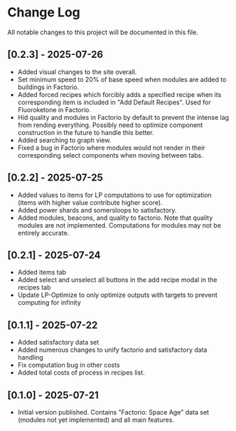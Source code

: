 # Change Log
All notable changes to this project will be documented in this file.

## [0.2.3] - 2025-07-26
- Added visual changes to the site overall.
- Set minimum speed to 20% of base speed when modules are added to buildings in Factorio.
- Added forced recipes which forcibly adds a specified recipe when its corresponding item is included in "Add Default Recipes". Used for Fluoroketone in Factorio.
- Hid quality and modules in Factorio by default to prevent the intense lag from rending everything. Possibly need to optimize component construction in the future to handle this better.
- Added searching to graph view.
- Fixed a bug in Factorio where modules would not render in their corresponding select components when moving between tabs.

## [0.2.2] - 2025-07-25
- Added values to items for LP computations to use for optimization (items with higher value contribute higher score).
- Added power shards and somersloops to satisfactory.
- Added modules, beacons, and quality to factorio. Note that quality modules are not implemented. Computations for modules may not be entirely accurate.

## [0.2.1] - 2025-07-24
- Added items tab
- Added select and unselect all buttons in the add recipe modal in the recipes tab
- Update LP-Optimize to only optimize outputs with targets to prevent computing for infinity

## [0.1.1] - 2025-07-22
- Added satisfactory data set
- Added numerous changes to unify factorio and satisfactory data handling
- Fix computation bug in other costs
- Added total costs of process in recipes list.

## [0.1.0] - 2025-07-21
- Initial version published. Contains "Factorio: Space Age" data set (modules not yet implemented) and all main features.
